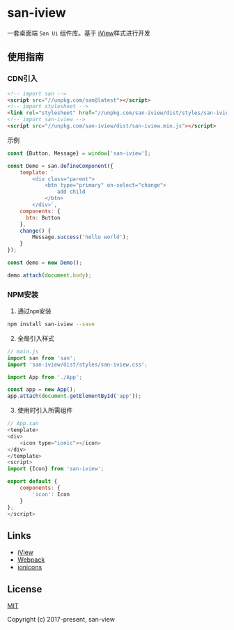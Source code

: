 # san-iview 
一套桌面端 `San Ui` 组件库。基于 [iView](https://github.com/iview/iview)样式进行开发

## 使用指南
### CDN引入
```html
<!-- import san -->
<script src="//unpkg.com/san@latest"></script>
<!-- import stylesheet -->
<link rel="stylesheet" href="//unpkg.com/san-iview/dist/styles/san-iview.css">
<!-- import san-iview -->
<script src="//unpkg.com/san-iview/dist/san-iview.min.js"></script>
```

示例
```javascript
const {Button, Message} = window['san-iview'];

const Demo = san.defineComponent({
    template: `
        <div class="parent">
            <btn type="primary" on-select="change">
                add child
            </btn>
        </div>`,
    components: {
      btn: Button
    },
    change() {
        Message.success('hello world');
    }
});

const demo = new Demo();

demo.attach(document.body);
```

### NPM安装
1. 通过`npm`安装
```bash
npm install san-iview --save
```
2. 全局引入样式
```javascript
// main.js
import san from 'san';
import 'san-iview/dist/styles/san-iview.css';

import App from './App';

const app = new App();
app.attach(document.getElementById('app'));
```
3. 使用时引入所需组件
```javascript
// App.san
<template>
<div>
    <icon type="ionic"></icon>
</div>
</template>
<script>
import {Icon} from 'san-iview';

export default {
    components: {
        'icon': Icon
    }
};
</script>
```

## Links
- [iView](https://github.com/iview/iview)
- [Webpack](https://github.com/webpack/webpack)
- [ionicons](https://github.com/driftyco/ionicons)

## License
[MIT](http://opensource.org/licenses/MIT)

Copyright (c) 2017-present, san-view
